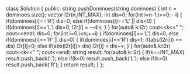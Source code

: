 class Solution {
public:
string pushDominoes(string dominoes) {
int n = dominoes.size();
vector<int> l2r(n,INT_MAX);
int dis=0;
for(int i=n-1;i>=0;--i) {
if(dominoes[i]=='R')
dis=0;
else if(dominoes[i]=='L' || dis<0) {
if(dominoes[i]=='L')
dis=0;
l2r[i] = --dis;
}
}
for(auto& k:l2r)
cout<<k<<" ";
cout<<endl;
dis=0;
for(int i=0;i<n;++i) {
if(dominoes[i]=='L')
dis=0;
else if(dominoes[i]=='R' || dis>0) {
if(dominoes[i]=='R')
dis=1;
if(abs(l2r[i]) == dis)
l2r[i]=0;
else if(abs(l2r[i])> dis)
l2r[i] = dis++;
}
}
for(auto& k:l2r)
cout<<k<<" ";
cout<<endl;
string result;
for(auto& k:l2r) {
if(k==INT_MAX) result.push_back('.');
else if(k<0) result.push_back('L');
else if(k>0) result.push_back('R');
}
return result;
}
};